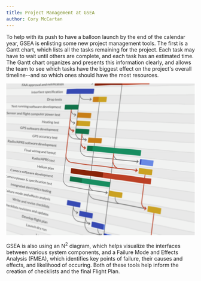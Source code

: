 ```yaml
---
title: Project Management at GSEA
author: Cory McCartan
---
```


To help with its push to have a balloon launch by the end of the calendar year,
GSEA is enlisting some new project management tools.  <!--END_EXCERPT-->
The first is a Gantt chart, which lists all the tasks remaining for the
project. Each task may have to wait until others are complete, and each task
has an estimated time.  The Gantt chart organizes and presents this information
clearly, and allows the team to see which tasks have the biggest effect on the
project's overall timeline--and so which ones should have the most resources.

![Gantt Chart](/assets/newsreel/gantt_perspective.png)

GSEA is also using an N<sup>2</sup> diagram, which helps visualize the
interfaces between various system components, and a Failure Mode and Effects
Analysis (FMEA), which identifies key points of failure, their causes and
effects, and likelihood of occuring.  Both of these tools help inform the
creation of checklists and the final Flight Plan.


